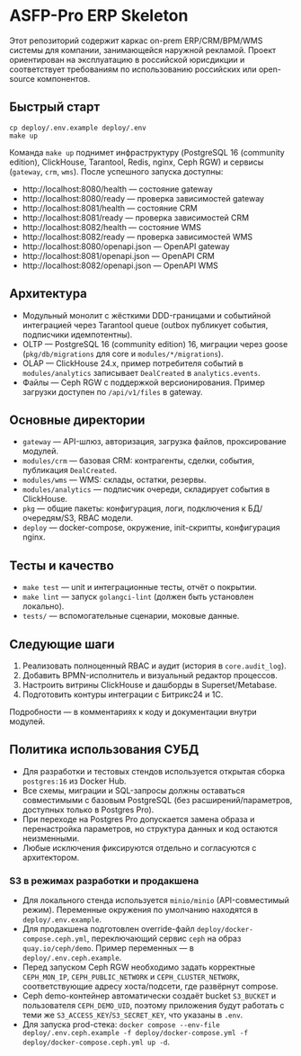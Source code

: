 # ASFP-Pro ERP Skeleton

Этот репозиторий содержит каркас on-prem ERP/CRM/BPM/WMS системы для компании, занимающейся наружной рекламой. Проект ориентирован на эксплуатацию в российской юрисдикции и соответствует требованиям по использованию российских или open-source компонентов.

## Быстрый старт

```
cp deploy/.env.example deploy/.env
make up
```

Команда `make up` поднимет инфраструктуру (PostgreSQL 16 (community edition), ClickHouse, Tarantool, Redis, nginx, Ceph RGW) и сервисы (`gateway`, `crm`, `wms`). После успешного запуска доступны:

- http://localhost:8080/health — состояние gateway
- http://localhost:8080/ready — проверка зависимостей gateway
- http://localhost:8081/health — состояние CRM
- http://localhost:8081/ready — проверка зависимостей CRM
- http://localhost:8082/health — состояние WMS
- http://localhost:8082/ready — проверка зависимостей WMS
- http://localhost:8080/openapi.json — OpenAPI gateway
- http://localhost:8081/openapi.json — OpenAPI CRM
- http://localhost:8082/openapi.json — OpenAPI WMS

## Архитектура

- Модульный монолит с жёсткими DDD-границами и событийной интеграцией через Tarantool queue (outbox публикует события, подписчики идемпотентны).
- OLTP — PostgreSQL 16 (community edition) 16, миграции через goose (`pkg/db/migrations` для core и `modules/*/migrations`).
- OLAP — ClickHouse 24.x, пример потребителя событий в `modules/analytics` записывает `DealCreated` в `analytics.events`.
- Файлы — Ceph RGW с поддержкой версионирования. Пример загрузки доступен по `/api/v1/files` в gateway.

## Основные директории

- `gateway` — API-шлюз, авторизация, загрузка файлов, проксирование модулей.
- `modules/crm` — базовая CRM: контрагенты, сделки, события, публикация `DealCreated`.
- `modules/wms` — WMS: склады, остатки, резервы.
- `modules/analytics` — подписчик очереди, складирует события в ClickHouse.
- `pkg` — общие пакеты: конфигурация, логи, подключения к БД/очередям/S3, RBAC модели.
- `deploy` — docker-compose, окружение, init-скрипты, конфигурация nginx.

## Тесты и качество

- `make test` — unit и интеграционные тесты, отчёт о покрытии.
- `make lint` — запуск `golangci-lint` (должен быть установлен локально).
- `tests/` — вспомогательные сценарии, моковые данные.

## Следующие шаги

1. Реализовать полноценный RBAC и аудит (история в `core.audit_log`).
2. Добавить BPMN-исполнитель и визуальный редактор процессов.
3. Настроить витрины ClickHouse и дашборды в Superset/Metabase.
4. Подготовить контуры интеграции с Битрикс24 и 1С.

Подробности — в комментариях к коду и документации внутри модулей.

## Политика использования СУБД

- Для разработки и тестовых стендов используется открытая сборка `postgres:16` из Docker Hub.
- Все схемы, миграции и SQL-запросы должны оставаться совместимыми с базовым PostgreSQL (без расширений/параметров, доступных только в Postgres Pro).
- При переходе на Postgres Pro допускается замена образа и перенастройка параметров, но структура данных и код остаются неизменными.
- Любые исключения фиксируются отдельно и согласуются с архитектором.


### S3 в режимах разработки и продакшена

- Для локального стенда используется `minio/minio` (API-совместимый режим). Переменные окружения по умолчанию находятся в `deploy/.env.example`.
- Для продакшена подготовлен override-файл `deploy/docker-compose.ceph.yml`, переключающий сервис `ceph` на образ `quay.io/ceph/demo`. Пример переменных — в `deploy/.env.ceph.example`.
- Перед запуском Ceph RGW необходимо задать корректные `CEPH_MON_IP`, `CEPH_PUBLIC_NETWORK` и `CEPH_CLUSTER_NETWORK`, соответствующие адресу хоста/подсети, где развёрнут compose.
- Ceph demo-контейнер автоматически создаёт bucket `S3_BUCKET` и пользователя `CEPH_DEMO_UID`, поэтому приложения будут работать с теми же `S3_ACCESS_KEY`/`S3_SECRET_KEY`, что указаны в `.env`.
- Для запуска prod-стека: `docker compose --env-file deploy/.env.ceph.example -f deploy/docker-compose.yml -f deploy/docker-compose.ceph.yml up -d`.
